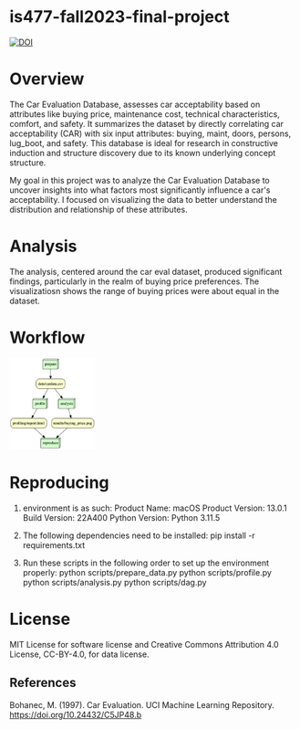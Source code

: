 # is477-fall2023-final-project
[![DOI](https://zenodo.org/badge/DOI/10.5281/zenodo.10067574.svg)](https://doi.org/10.5281/zenodo.10067574)
# Overview 

The Car Evaluation Database, assesses car acceptability based on attributes like buying price, maintenance cost, technical characteristics, comfort, and safety. It summarizes the dataset by directly correlating car acceptability (CAR) with six input attributes: buying, maint, doors, persons, lug_boot, and safety. This database is ideal for research in constructive induction and structure discovery due to its known underlying concept structure.

My goal in this project was to analyze the Car Evaluation Database to uncover insights into what factors most significantly influence a car's acceptability. I focused on visualizing the data to better understand the distribution and relationship of these attributes.

# Analysis 
The analysis, centered around the car eval dataset, produced significant findings, particularly in the realm of buying price preferences. The visualizatiosn shows the range of buying prices were about equal in the dataset.

# Workflow 

 <img src = "workflow/dag.png" width="150">


# Reproducing 
1. environment is as such:
Product Name:            macOS
Product Version:         13.0.1
Build Version:           22A400
Python Version:          Python 3.11.5

2. The following dependencies need to be installed: pip install -r requirements.txt

3. Run these scripts in the following order to set up the environment properly:
python scripts/prepare_data.py
python scripts/profile.py
python scripts/analysis.py
python scripts/dag.py

# License 
MIT License for software license and Creative Commons Attribution 4.0 License, CC-BY-4.0, for data license.


## References
Bohanec, M. (1997). Car Evaluation. UCI Machine Learning Repository. https://doi.org/10.24432/C5JP48.b 

